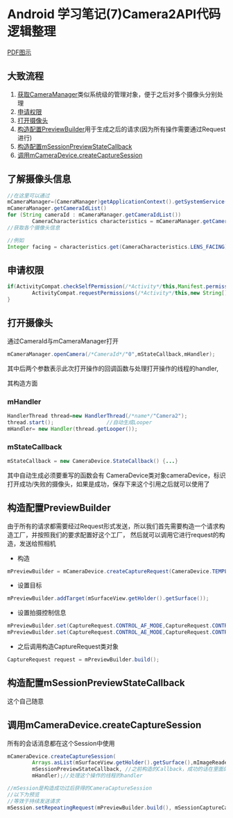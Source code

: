 # Android 学习笔记(7)Camera2API代码逻辑整理

[PDF图示](../ATTACHMENT/Camera2Video.pdf)

## 大致流程
1. [获取CameraManager](#了解摄像头信息)类似系统级的管理对象，便于之后对多个摄像头分别处理
1. [申请权限](#申请权限)
1. [打开摄像头](#打开摄像头)
1. [构造配置PreviewBuilder](#构造配置PreviewBuilder)用于生成之后的请求(因为所有操作需要通过Request进行)
1. [构造配置mSessionPreviewStateCallback](#构造配置msessionpreviewstatecallback)
1. [调用mCameraDevice.createCaptureSession](#调用mcameradevicecreatecapturesession)

## 了解摄像头信息
```java
//在这里可以通过
mCameraManager=(CameraManager)getApplicationContext().getSystemService(Context.CAMERA_SERVICE);
mCameraManager.getCameraIdList()
for (String cameraId : mCameraManager.getCameraIdList())
		CameraCharacteristics characteristics = mCameraManager.getCameraCharacteristics(cameraId);    
//获取各个摄像头信息

//例如
Integer facing = characteristics.get(CameraCharacteristics.LENS_FACING);
```
## 申请权限

```java
if(ActivityCompat.checkSelfPermission(/*Activity*/this,Manifest.permission.CAMERA)!= PackageManager.PERMISSION_GRANTED){
		ActivityCompat.requestPermissions(/*Activity*/this,new String[] {Manifest.permission.CAMERA}, /*可以自己任取的requestCode，用于自己标识某一种类的申请*/1);
}
```

## 打开摄像头
通过CameraId与mCameraManager打开
```java
mCameraManager.openCamera(/*CameraId*/"0",mStateCallback,mHandler);
```
其中后两个参数表示此次打开操作的回调函数与处理打开操作的线程的handler,

其构造方面
### mHandler
```java
HandlerThread thread=new HandlerThread(/*name*/"Camera2");
thread.start();					//自动生成Looper
mHandler= new Handler(thread.getLooper());
```
### mStateCallback
```java
mStateCallback = new CameraDevice.StateCallback() {...}
```
其中自动生成必须要重写的函数会有
CameraDevice类对象cameraDevice，标识打开成功/失败的摄像头，如果是成功，保存下来这个引用之后就可以使用了

## 构造配置PreviewBuilder
由于所有的请求都需要经过Request形式发送，所以我们首先需要构造一个请求构造工厂，并按照我们的要求配置好这个工厂，
然后就可以调用它进行request的构造，发送给照相机
* 构造
```java
mPreviewBuilder = mCameraDevice.createCaptureRequest(CameraDevice.TEMPLATE_PREVIEW);
```
* 设置目标
```java
mPreviewBuilder.addTarget(mSurfaceView.getHolder().getSurface());
```
* 设置拍摄控制信息
```java
mPreviewBuilder.set(CaptureRequest.CONTROL_AF_MODE,CaptureRequest.CONTROL_AF_MODE_CONTINUOUS_PICTURE);
mPreviewBuilder.set(CaptureRequest.CONTROL_AE_MODE,CaptureRequest.CONTROL_AE_MODE_ON_AUTO_FLASH);
```
* 之后调用构造CaptureRequest类对象
```java
CaptureRequest request = mPreviewBuilder.build();
```

## 构造配置mSessionPreviewStateCallback
这个自己随意
## 调用mCameraDevice.createCaptureSession

所有的会话消息都在这个Session中使用
```java
mCameraDevice.createCaptureSession(
		Arrays.asList(mSurfaceView.getHolder().getSurface(),mImageReader.getSurface()), //Surface的列表
		mSessionPreviewStateCallback, //之前构造的Callback，成功的话在里面的onConfigued函数中会传入cameraCaptureSession对象，可以保存下来，之后操作
		mHandler);//处理这个操作的线程的handler
```
```java
//mSession是构造成功过后获得的CameraCaptureSession
//以下为预览
//等效于持续发送请求
mSession.setRepeatingRequest(mPreviewBuilder.build(), mSessionCaptureCallback, mHandler);
```
